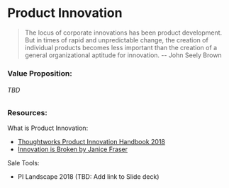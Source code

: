 # Product Innovation

> The locus of corporate innovations has been product development. But in times of rapid and unpredictable change, the creation of individual products becomes less important than the creation of a general organizational aptitude for innovation. -- John Seely Brown

### Value Proposition:

###### TBD

### Resources:

What is Product Innovation:

* [Thoughtworks Product Innovation Handbook 2018](/n-zeplo.gitbooks.io/thoughtworks-product-innovation-handbook-2018/content/)
* [Innovation is Broken by Janice Fraser](https://www.gitbook.com/book/n-zeplo/thoughtworks-product-innovation-handbook-2018/edit#)

Sale Tools:

* PI Landscape 2018 \(TBD: Add link to Slide deck\)





